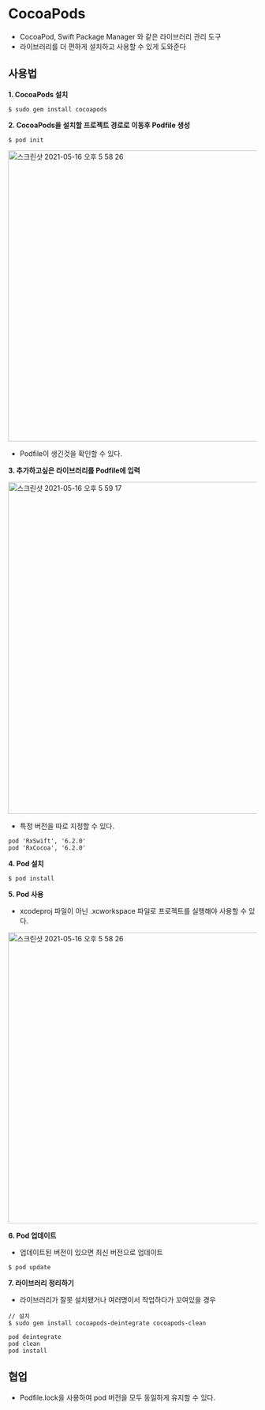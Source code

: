 # CocoaPods
- CocoaPod, Swift Package Manager 와 같은 라이브러리 관리 도구
- 라이브러리를 더 편하게 설치하고 사용할 수 있게 도와준다

## 사용법
**1. CocoaPods 설치**

```
$ sudo gem install cocoapods
```

**2. CocoaPods을 설치할 프로젝트 경로로 이동후 Podfile 생성**

```
$ pod init
```

<img width="589" alt="스크린샷 2021-05-16 오후 5 58 26" src="https://user-images.githubusercontent.com/45002556/118391644-5266e700-b670-11eb-965b-aec4d2794844.png">

- Podfile이 생긴것을 확인할 수 있다.

**3. 추가하고싶은 라이브러리를 Podfile에 입력** 

<img width="672" alt="스크린샷 2021-05-16 오후 5 59 17" src="https://user-images.githubusercontent.com/45002556/118391662-70cce280-b670-11eb-83bb-3967878e3aae.png">

- 특정 버전을 따로 지정할 수 있다.

```
pod 'RxSwift', '6.2.0'
pod 'RxCocoa', '6.2.0'
```



**4. Pod 설치**

```
$ pod install
```

**5. Pod 사용**
- xcodeproj 파일이 아닌 .xcworkspace 파일로 프로젝트를 실행해야 사용할 수 있다.

<img width="589" alt="스크린샷 2021-05-16 오후 5 58 26" src="https://user-images.githubusercontent.com/45002556/118391644-5266e700-b670-11eb-965b-aec4d2794844.png">


**6. Pod 업데이트**
- 업데이트된 버전이 있으면 최신 버전으로 업데이트

```
$ pod update
```

**7. 라이브러리 정리하기**
- 라이브러리가 잘못 설치됐거나 여러명이서 작업하다가 꼬여있을 경우

```
// 설치
$ sudo gem install cocoapods-deintegrate cocoapods-clean

pod deintegrate
pod clean
pod install
```


## 협업
- Podfile.lock을 사용하여 pod 버전을 모두 동일하게 유지할 수 있다.
